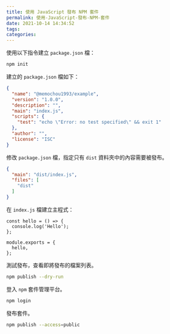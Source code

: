 ```yaml
---
title: 使用 JavaScript 發布 NPM 套件
permalink: 使用-JavaScript-發布-NPM-套件
date: 2021-10-14 14:34:52
tags:
categories:
---
```


使用以下指令建立 `package.json` 檔：

```BASH
npm init
```

建立的 `package.json` 檔如下：

```JSON
{
  "name": "@memochou1993/example",
  "version": "1.0.0",
  "description": "",
  "main": "index.js",
  "scripts": {
    "test": "echo \"Error: no test specified\" && exit 1"
  },
  "author": "",
  "license": "ISC"
}
```

修改 `package.json` 檔，指定只有 `dist` 資料夾中的內容需要被發布。

```JSON
{
  "main": "dist/index.js",
  "files": [
    "dist"
  ]
}
```

在 `index.js` 檔建立主程式：

```JS
const hello = () => {
  console.log('Hello');
};

module.exports = {
  hello,
};
```

測試發布，查看即將發布的檔案列表。

```BASH
npm publish --dry-run
```

登入 `npm` 套件管理平台。

```BASH
npm login
```

發布套件。

```BASH
npm publish --access=public
```
